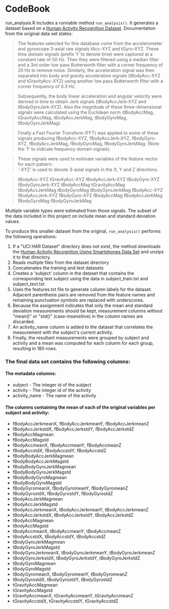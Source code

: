 CodeBook
========

run\_analysis.R includes a runnable method `run_analysis()`. It generates a dataset based on a [Human Activity Recognition Dataset](http://archive.ics.uci.edu/ml/datasets/Human+Activity+Recognition+Using+Smartphones). Documentation from the original data set states:

> The features selected for this database come from the accelerometer and gyroscope 3-axial raw signals tAcc-XYZ and tGyro-XYZ. These time domain signals (prefix 't' to denote time) were captured at a constant rate of 50 Hz. Then they were filtered using a median filter and a 3rd order low pass Butterworth filter with a corner frequency of 20 Hz to remove noise. Similarly, the acceleration signal was then separated into body and gravity acceleration signals (tBodyAcc-XYZ and tGravityAcc-XYZ) using another low pass Butterworth filter with a corner frequency of 0.3 Hz. 

> Subsequently, the body linear acceleration and angular velocity were derived in time to obtain Jerk signals (tBodyAccJerk-XYZ and tBodyGyroJerk-XYZ). Also the magnitude of these three-dimensional signals were calculated using the Euclidean norm (tBodyAccMag, tGravityAccMag, tBodyAccJerkMag, tBodyGyroMag, tBodyGyroJerkMag). 

> Finally a Fast Fourier Transform (FFT) was applied to some of these signals producing fBodyAcc-XYZ, fBodyAccJerk-XYZ, fBodyGyro-XYZ, fBodyAccJerkMag, fBodyGyroMag, fBodyGyroJerkMag. (Note the 'f' to indicate frequency domain signals). 

> These signals were used to estimate variables of the feature vector for each pattern:  
'-XYZ' is used to denote 3-axial signals in the X, Y and Z directions.

> tBodyAcc-XYZ
tGravityAcc-XYZ
tBodyAccJerk-XYZ
tBodyGyro-XYZ
tBodyGyroJerk-XYZ
tBodyAccMag
tGravityAccMag
tBodyAccJerkMag
tBodyGyroMag
tBodyGyroJerkMag
fBodyAcc-XYZ
fBodyAccJerk-XYZ
fBodyGyro-XYZ
fBodyAccMag
fBodyAccJerkMag
fBodyGyroMag
fBodyGyroJerkMag

Multiple variable types were estimated from those signals. The subset of the data included in this project on include mean and standard deviation values. 

To produce this smaller dataset from the original, `run_analysis()` performs the following operations:  

1.  If a "UCI HAR Dataset" directory does not exist, the method downloads the [Human Activity Recognition Using Smartphones Data Set](https://d396qusza40orc.cloudfront.net/getdata%2Fprojectfiles%2FUCI%20HAR%20Dataset.zip) and unzips it to that directory.  
2.  Reads multiple files from the dataset directory  
3.  Concatenates the training and test datasets  
4.  Creates a 'subject' column in the dataset that contains the corresponding test subject using the data in subject_train.txt and subject_text.txt  
5. Uses the features.txt file to generate column labels for the dataset.   Adjacent parenthesis pairs are removed from the feature names and remaining punctuation symbols are replaced with underscores.  
6. Because the assignment indicates that only the mean and standard deviation measurements should be kept, measurement columns without "mean()" or "std()" (case-insensitive) in the column names are discarded.  
7. An activity_name column is added to the dataset that correlates the measurement with the subject's current activity.  
8. Finally, the resultant measurements were grouped by subject and activity and a mean was computed for each column for each group, resulting in 180 rows.  

### The final data set contains the following columns:  

#### The metadata columns:  
* subject - The integer id of the subject  
* activity - The integer id of the activity  
* activity_name - The name of the activity  

#### The columns containing the mean of each of the original variables per subject and activity:
 * fBodyAccJerkmeanX, fBodyAccJerkmeanY, fBodyAccJerkmeanZ  
 * fBodyAccJerkstdX, fBodyAccJerkstdY, fBodyAccJerkstdZ  
 * fBodyAccMagmean  
 * fBodyAccMagstd  
 * fBodyAccmeanX, fBodyAccmeanY, fBodyAccmeanZ  
 * fBodyAccstdX, fBodyAccstdY, fBodyAccstdZ  
 * fBodyBodyAccJerkMagmean  
 * fBodyBodyAccJerkMagstd  
 * fBodyBodyGyroJerkMagmean  
 * fBodyBodyGyroJerkMagstd  
 * fBodyBodyGyroMagmean  
 * fBodyBodyGyroMagstd  
 * fBodyGyromeanX, fBodyGyromeanY, fBodyGyromeanZ  
 * fBodyGyrostdX, fBodyGyrostdY, fBodyGyrostdZ   
 * tBodyAccJerkMagmean  
 * tBodyAccJerkMagstd  
 * tBodyAccJerkmeanX, tBodyAccJerkmeanY, tBodyAccJerkmeanZ  
 * tBodyAccJerkstdX, tBodyAccJerkstdY, tBodyAccJerkstdZ  
 * tBodyAccMagmean  
 * tBodyAccMagstd  
 * tBodyAccmeanX, tBodyAccmeanY, tBodyAccmeanZ  
 * tBodyAccstdX, tBodyAccstdY, tBodyAccstdZ  
 * tBodyGyroJerkMagmean  
 * tBodyGyroJerkMagstd  
 * tBodyGyroJerkmeanX, tBodyGyroJerkmeanY, tBodyGyroJerkmeanZ  
 * tBodyGyroJerkstdX, tBodyGyroJerkstdY, tBodyGyroJerkstdZ  
 * tBodyGyroMagmean  
 * tBodyGyroMagstd  
 * tBodyGyromeanX, tBodyGyromeanY, tBodyGyromeanZ  
 * tBodyGyrostdX, tBodyGyrostdY, tBodyGyrostdZ  
 * tGravityAccMagmean  
 * tGravityAccMagstd  
 * tGravityAccmeanX, tGravityAccmeanY, tGravityAccmeanZ  
 * tGravityAccstdX, tGravityAccstdY, tGravityAccstdZ



